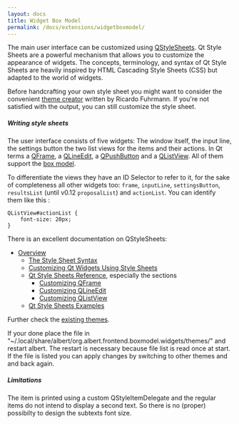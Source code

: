 ```yaml
---
layout: docs
title: Widget Box Model
permalink: /docs/extensions/widgetboxmodel/
---
```


The main user interface can be customized using [QStyleSheets](http://doc.qt.io/qt-5/stylesheet.html). Qt Style Sheets are a powerful mechanism that allows you to customize the appearance of widgets. The concepts, terminology, and syntax of Qt Style Sheets are heavily inspired by HTML Cascading Style Sheets (CSS) but adapted to the world of widgets.

Before handcrafting your own style sheet you might want to consider the convenient [theme creator](/docs/extensions/widgetboxmodel/themecreator/) written by Ricardo Fuhrmann. If you're not satisfied with the output, you can still customize the style sheet.

##### Writing style sheets

The user interface consists of five widgets: The window itself, the input line, the settings button the two list views for the items and their actions. In Qt terms a [QFrame](http://doc.qt.io/qt-5/qframe.html), a [QLineEdit](http://doc.qt.io/qt-5/qlineedit.html), a [QPushButton](http://doc.qt.io/qt-5/qpushbutton.html) and a [QListView](http://doc.qt.io/qt-5/qlistview.html). All of them support the [box model](http://doc.qt.io/qt-5/stylesheet-customizing.html).

To differentiate the views they have an ID Selector to refer to it, for the sake of completeness all other widgets too: `frame`, `inputLine`, `settingsButton`, `resultsList` (until v0.12 `proposalList`) and `actionList`. You can identify them like this :

```
QListView#actionList {
	font-size: 20px;
}
```

There is an excellent documentation on QStyleSheets:

- [Overview](http://doc.qt.io/qt-5/stylesheet.html)
  - [The Style Sheet Syntax](http://doc.qt.io/qt-5/stylesheet-syntax.html)
  - [Customizing Qt Widgets Using Style Sheets](http://doc.qt.io/qt-5/stylesheet-customizing.html)
  - [Qt Style Sheets Reference](http://doc.qt.io/qt-5/stylesheet-reference.html ), especially the sections
    - [Customizing QFrame](http://doc.qt.io/qt-5/stylesheet-examples.html#customizing-qframe)
    - [Customizing QLineEdit](http://doc.qt.io/qt-5/stylesheet-examples.html#customizing-qlineedit)
    - [Customizing QListView](http://doc.qt.io/qt-5/stylesheet-examples.html#customizing-qlistview)
  - [Qt Style Sheets Examples](http://doc.qt.io/qt-5/stylesheet-examples.html)

Further check the [existing themes](https://github.com/albertlauncher/plugins/tree/master/widgetboxmodel/share/themes).

If your done place the file in "~/.local/share/albert/org.albert.frontend.boxmodel.widgets/themes/" and restart albert. The restart is necessary because file list is read once at start. If the file is listed you can apply changes by switching to other themes and and back again.

##### Limitations

The item is printed using a custom QStyleItemDelegate and the regular items do not intend to display a second text. So there is no (proper) possibilty to design the subtexts font size.
